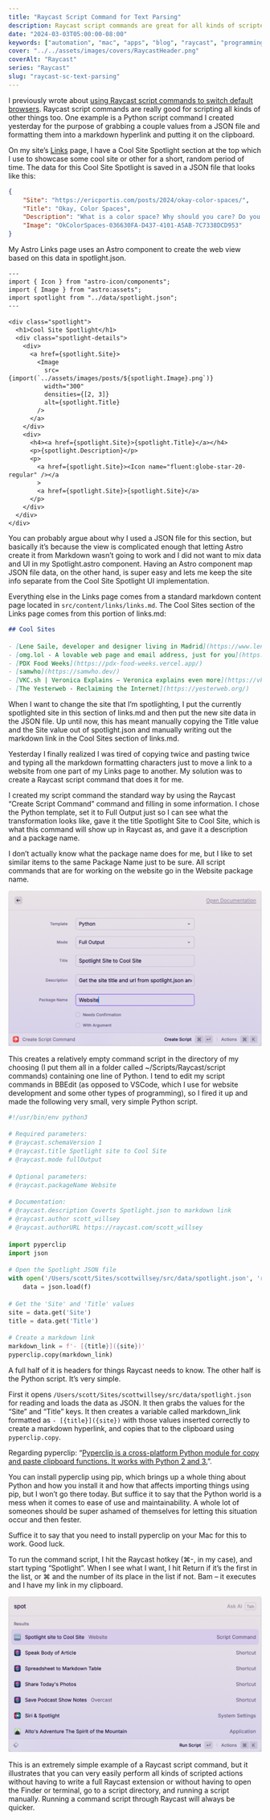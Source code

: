 ```yaml
---
title: "Raycast Script Command for Text Parsing"
description: Raycast script commands are great for all kinds of scripted tasks, and I'm increasingly using them for tasks related to my website.
date: "2024-03-03T05:00:00-08:00"
keywords: ["automation", "mac", "apps", "blog", "raycast", "programming", "python"]
cover: "../../assets/images/covers/RaycastHeader.png"
coverAlt: "Raycast"
series: "Raycast"
slug: "raycast-sc-text-parsing"
---
```

I previously wrote about [using Raycast script commands to switch default browsers](https://scottwillsey.com/default-browser/). Raycast script commands are really good for scripting all kinds of other things too. One example is a Python script command I created yesterday for the purpose of grabbing a couple values from a JSON file and formatting them into a markdown hyperlink and putting it on the clipboard.

On my site’s [Links](https://scottwillsey.com/links/) page, I have a Cool Site Spotlight section at the top which I use to showcase some cool site or other for a short, random period of time. The data for this Cool Site Spotlight is saved in a JSON file that looks like this:

```json title="src/data/spotlight.json"
{
    "Site": "https://ericportis.com/posts/2024/okay-color-spaces/",
    "Title": "Okay, Color Spaces",
    "Description": "What is a color space? Why should you care? Do you like interactive visualizations to help you learn things? Do you like cool sites regardless of topic? If the answer to at least one of these questions is \"YEAH, I LIKE THAT!!!!!?!!!\", then you need to spend some time here.",
    "Image": "OkColorSpaces-036630FA-D437-4101-A5AB-7C7338DCD953"
}
```

My Astro Links page uses an Astro component to create the web view based on this data in spotlight.json.

```astro title="src/components/Spotlight.astro"
---
import { Icon } from "astro-icon/components";
import { Image } from "astro:assets";
import spotlight from "../data/spotlight.json";
---

<div class="spotlight">
  <h1>Cool Site Spotlight</h1>
  <div class="spotlight-details">
    <div>
      <a href={spotlight.Site}>
        <Image
          src={import(`../assets/images/posts/${spotlight.Image}.png`)}
          width="300"
          densities={[2, 3]}
          alt={spotlight.Title}
        />
      </a>
    </div>
    <div>
      <h4><a href={spotlight.Site}>{spotlight.Title}</a></h4>
      <p>{spotlight.Description}</p>
      <p>
        <a href={spotlight.Site}><Icon name="fluent:globe-star-20-regular" /></a
        >
        <a href={spotlight.Site}>{spotlight.Site}</a>
      </p>
    </div>
  </div>
</div>
```

You can probably argue about why I used a JSON file for this section, but basically it’s because the view is complicated enough that letting Astro create it from Markdown wasn’t going to work and I did not want to mix data and UI in my Spotlight.astro component. Having an Astro component map JSON file data, on the other hand, is super easy and lets me keep the site info separate from the Cool Site Spotlight UI implementation.

Everything else in the Links page comes from a standard markdown content page located in `src/content/links/links.md`. The Cool Sites section of the Links page comes from this portion of links.md:

``` markdown title="src/content/links/links.md"
## Cool Sites

- [Lene Saile, developer and designer living in Madrid](https://www.lenesaile.com/)
- [omg.lol - A lovable web page and email address, just for you](https://home.omg.lol/)
- [PDX Food Weeks](https://pdx-food-weeks.vercel.app/)
- [samwho](https://samwho.dev/)
- [VKC.sh | Veronica Explains – Veronica explains even more](https://vkc.sh/)
- [The Yesterweb - Reclaiming the Internet](https://yesterweb.org/)

```

When I want to change the site that I’m spotlighting, I put the currently spotlighted site in this section  of links.md and then put the new site data in the JSON file. Up until now, this has meant manually copying the Title value and the Site value out of spotlight.json and manually writing out the markdown link in the Cool Sites section of links.md.

Yesterday I finally realized I was tired of copying twice and pasting twice and typing all the markdown formatting characters just to move a link to a website from one part of my Links page to another. My solution was to create a Raycast script command that does it for me.

I created my script command the standard way by using the Raycast “Create Script Command” command and filling in some information. I chose the Python template, set it to Full Output just so I can see what the transformation looks like, gave it the title Spotlight Site to Cool Site, which is what this command will show up in Raycast as, and gave it a description and a package name.

I don’t actually know what the package name does for me, but I like to set similar items to the same Package Name just to be sure. All script commands that are for working on the website go in the Website package name.

[![Creating the Spotlight Site to Cool Site script command](../../assets/images/posts/RaycastSpotlightLinkScriptCommand-E1628E4B-68E2-4FBA-AA05-54AF3FADA540.png)](/images/posts/RaycastSpotlightLinkScriptCommand-E1628E4B-68E2-4FBA-AA05-54AF3FADA540.jpg)

This creates a relatively empty command script in the directory of my choosing (I put them all in a folder called ~/Scripts/Raycast/script commands) containing one line of Python. I tend to edit my script commands in BBEdit (as opposed to VSCode, which I use for website development and some other types of programming), so I fired it up and made the following very small, very simple Python script.

```python title="~/Scripts/Raycast/script commands/spotlight-site-to-cool-site.py"
#!/usr/bin/env python3

# Required parameters:
# @raycast.schemaVersion 1
# @raycast.title Spotlight site to Cool Site
# @raycast.mode fullOutput

# Optional parameters:
# @raycast.packageName Website

# Documentation:
# @raycast.description Coverts Spotlight.json to markdown link
# @raycast.author scott_willsey
# @raycast.authorURL https://raycast.com/scott_willsey

import pyperclip
import json

# Open the Spotlight JSON file
with open('/Users/scott/Sites/scottwillsey/src/data/spotlight.json', 'r') as f:
    data = json.load(f)

# Get the 'Site' and 'Title' values
site = data.get('Site')
title = data.get('Title')

# Create a markdown link
markdown_link = f'- [{title}]({site})'
pyperclip.copy(markdown_link)
```

A full half of it is headers for things Raycast needs to know. The other half is the Python script. It’s very simple.

First it opens `/Users/scott/Sites/scottwillsey/src/data/spotlight.json` for reading and loads the data as JSON. It then grabs the values for the “Site” and “Title” keys. It then creates a variable called markdown_link formatted as `- [{title}]({site})` with those values inserted correctly to create a markdown hyperlink, and copies that to the clipboard using `pyperclip.copy`.

Regarding pyperclip: “[Pyperclip is a cross-platform Python module for copy and paste clipboard functions. It works with Python 2 and 3.](https://pypi.org/project/pyperclip/)”.

You can install pyperclip using pip, which brings up a whole thing about Python and how you install it and how that affects importing things using pip, but I won’t go there today. But suffice it to say that the Python world is a mess when it comes to ease of use and maintainability. A whole lot of someones should be super ashamed of themselves for letting this situation occur and then fester.

Suffice it to say that you need to install pyperclip on your Mac for this to work. Good luck.

To run the command script, I hit the Raycast hotkey (⌘-, in my case), and start typing “Spotlight”. When I see what I want, I hit Return if it’s the first in the list, or ⌘ and the number of its place in the list if not. Bam – it executes and I have my link in my clipboard.

[![Running the Spotlight Site to Cool Site script command](../../assets/images/posts/RaycastRunningSpotlightScriptCommand-0EA1317A-92B6-4925-9F60-CDDC407DC212.png)](/images/posts/RaycastRunningSpotlightScriptCommand-0EA1317A-92B6-4925-9F60-CDDC407DC212.jpg)

This is an extremely simple example of a Raycast script command, but it illustrates that you can very easily perform all kinds of scripted actions without having to write a full Raycast extension or without having to open the Finder or terminal, go to a script directory, and running a script manually. Running a command script through Raycast will always be quicker.
